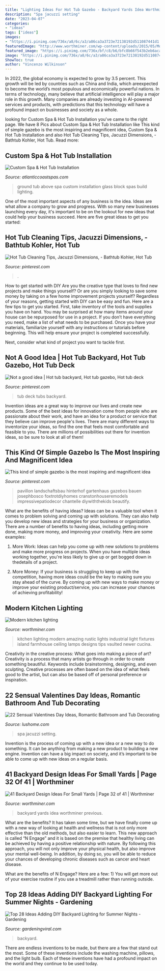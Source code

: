 ```yaml
---
title: "Lighting Ideas For Hot Tub Gazebo - Backyard Yards Idea Worthminer Previous"
description: "Spa jacuzzi setting"
date: "2023-04-07"
categories:
- "ideas"
tags: ["ideas"]
images:
- "https://i.pinimg.com/736x/a8/6c/a3/a86ca3a3723e72138192d511087441d1.jpg"
featuredImage: "http://www.worthminer.com/wp-content/uploads/2015/05/Modern-kitchen-lighting.jpg"
featured_image: "https://i.pinimg.com/736x/bf/c8/b6/bfc8b66f543b2eb6aca788f4cd09ef97--hot-tubs-good-ideas.jpg"
image: "https://i.pinimg.com/736x/a8/6c/a3/a86ca3a3723e72138192d511087441d1.jpg"
ShowToc: true
author: "Vincenzo Wilkinson"
---
```



In 2022, the global economy is expected to grow by 3.5 percent. This growth will be led by countries such as China and India, which areexpected to become the world’s most populous and economically powerful nations. In terms of technology, many believe that artificial intelligence will play a major role in this growth. Many companies are already investing in AI-powered services and products, with predictions that this technology will have a profound impact on businesses and society as a whole.

	

		
looking for Custom Spa &amp; Hot Tub Installation you've came to the right page. We have 8 Pics about Custom Spa &amp; Hot Tub Installation like This kind of simple gazebo is the most inspiring and magnificent idea, Custom Spa &amp; Hot Tub Installation and also Hot Tub Cleaning Tips, Jacuzzi Dimensions, - Bathtub Kohler, Hot Tub. Read more:
		
    
## Custom Spa &amp; Hot Tub Installation

<img loading=lazy src="https://atlanticcoastspas.com/wp-content/uploads/2011/08/In-ground-spa-glass-block-and-fiberoptics.jpg" onerror="this.onerror=null;this.src='https://tse4.mm.bing.net/th?id=OIP.dIf4RmmYkGBz3MyUfgyYdgHaD3&amp;pid=15.1';" alt="Custom Spa &amp; Hot Tub Installation">

_Source: atlanticcoastspas.com_

>ground tub above spa custom installation glass block spas build lighting. 

	

One of the most important aspects of any business is the idea. Ideas are what allow a company to grow and progress. With so many new businesses launching every day, it's important to be on the lookout for new ideas that could help your business succeed. Here are five great ideas to get you started: 

    
## Hot Tub Cleaning Tips, Jacuzzi Dimensions, - Bathtub Kohler, Hot Tub

<img loading=lazy src="https://i.pinimg.com/736x/4d/2f/dd/4d2fdd38e79a0ad377891695d03aa1c9.jpg" onerror="this.onerror=null;this.src='https://tse1.mm.bing.net/th?id=OIP.WviS6pBCBU9DyEq_5U8OAAHaHa&amp;pid=15.1';" alt="Hot Tub Cleaning Tips, Jacuzzi Dimensions, - Bathtub Kohler, Hot Tub">

_Source: pinterest.com_

>. 

	

How to get started with DIY
Are you the creative type that loves to find new projects and make things yourself? Or are you simply looking to save some money by taking on a few home improvement projects yourself? Regardless of your reasons, getting started with DIY can be easy and fun. Here are a few tips to get you started.
First, take inventory of the tools and supplies you have on hand. You may be surprised at how many items around your house can be repurposed for use in a project. If you don’t have everything you need, make a list of what needs to be purchased. Once you have your materials, familiarize yourself with any instructions or tutorials before beginning. This will help ensure your project is completed successfully.

Next, consider what kind of project you want to tackle first.

    
## Not A Good Idea | Hot Tub Backyard, Hot Tub Gazebo, Hot Tub Deck

<img loading=lazy src="https://i.pinimg.com/736x/bf/c8/b6/bfc8b66f543b2eb6aca788f4cd09ef97--hot-tubs-good-ideas.jpg" onerror="this.onerror=null;this.src='https://tse4.mm.bing.net/th?id=OIP._DljL-ZxzjjRb3uA4j77TAHaJ3&amp;pid=15.1';" alt="Not a good idea | Hot tub backyard, Hot tub gazebo, Hot tub deck">

_Source: pinterest.com_

>tub deck tubs backyard. 

	

Invention ideas are a great way to improve our lives and create new products. Some of the best ideas for innovation come from people who are passionate about their work, and have an idea for a product or service that they believe can improve people's lives. There are many different ways to inventorize your ideas, so find the one that feels most comfortable and feasible to you. There are millions of possibilities out there for invention ideas, so be sure to look at all of them!

    
## This Kind Of Simple Gazebo Is The Most Inspiring And Magnificent Idea

<img loading=lazy src="https://i.pinimg.com/736x/a8/6c/a3/a86ca3a3723e72138192d511087441d1.jpg" onerror="this.onerror=null;this.src='https://tse1.mm.bing.net/th?id=OIP.iiWimB2nxYTrW2UMsHSbHAHaNJ&amp;pid=15.1';" alt="This kind of simple gazebo is the most inspiring and magnificent idea">

_Source: pinterest.com_

>pavillon landschaftsbau hinterhof gartenhaus gazebos bauen josephbosco foxtrotdiyhomes cranstonhouseremodels impressivepatiodecor chantelle diywiththekids beautify. 

	

What are the benefits of having ideas?
Ideas can be a valuable tool when it comes to problem solving and coming up with solutions. They can also help you develop new ideas and strategies for your business or organization. There are a number of benefits to having ideas, including getting more done, making more money, and improving your creativity. Here are some examples:
1. More Work: Ideas can help you come up with new solutions to problems and make more progress on projects. When you have multiple ideas working together, you're less likely to give up or get bogged down in thedetails of a project.

2. More Money: If your business is struggling to keep up with the competition, having more ideas could be the key to making sure you stay ahead of the curve. By coming up with new ways to make money or improve your existing product/service, you can increase your chances of achieving profitability!

    
## Modern Kitchen Lighting

<img loading=lazy src="http://www.worthminer.com/wp-content/uploads/2015/05/Modern-kitchen-lighting.jpg" onerror="this.onerror=null;this.src='https://tse4.mm.bing.net/th?id=OIP.a_Bz6LOtDy9YGVteJHUCgAHaLH&amp;pid=15.1';" alt="Modern kitchen lighting">

_Source: worthminer.com_

>kitchen lighting modern amazing rustic lights industrial light fixtures island farmhouse ceiling lamps designs tips vaulted newer cucina. 

	

Creativity in the creative process: What goes into making a piece of art?
Creativity is a process that many artists go through in order to create something beautiful. Keywords include brainstorming, designing, and even sculpting. Creative processes are often based on the idea of what feels good to the artist, but can also be based off of personal preference or inspiration.

    
## 22 Sensual Valentines Day Ideas, Romantic Bathroom And Tub Decorating

<img loading=lazy src="https://www.lushome.com/wp-content/uploads/2016/02/romantic-valentines-day-ideas-bathtubs-18.jpg" onerror="this.onerror=null;this.src='https://tse2.mm.bing.net/th?id=OIP.nwNuoVJStXn7DTiJkby2KgHaES&amp;pid=15.1';" alt="22 Sensual Valentines Day Ideas, Romantic Bathroom and Tub Decorating">

_Source: lushome.com_

>spa jacuzzi setting. 

	

Invention is the process of coming up with a new idea or a new way to do something. It can be anything from making a new product to building a new engine. Invention can have a big impact on society, and it’s important to be able to come up with new ideas on a regular basis.

    
## 41 Backyard Design Ideas For Small Yards | Page 32 Of 41 | Worthminer

<img loading=lazy src="https://worthminer.com/wp-content/uploads/2015/06/Small-Backyard-Ideas-32.jpg" onerror="this.onerror=null;this.src='https://tse3.mm.bing.net/th?id=OIP.VHSD7Dk5OKh_nS-iSzE3XAHaKx&amp;pid=15.1';" alt="41 Backyard Design Ideas For Small Yards | Page 32 of 41 | Worthminer">

_Source: worthminer.com_

>backyard yards idea worthminer previous. 

	

What are the benefits?
It has taken some time, but we have finally come up with a new way of looking at health and wellness that is not only more effective than the old methods, but also easier to learn. This new approach is called “N Engage” and it is based on the premise that healthy living can be achieved by having a positive relationship with nature.
By following this approach, you will not only improve your physical health, but also improve your mental well-being. In addition, by doing so, you will be able to reduce your chances of developing chronic diseases such as cancer and heart disease.

What are the benefits of N Engage? Here are a few: 
        1) You will get more out of your exercise routine if you use a treadmill rather than running outside.

    
## Top 28 Ideas Adding DIY Backyard Lighting For Summer Nights - Gardening

<img loading=lazy src="https://gardeningviral.com/wp-content/uploads/2017/06/diy-outdoor-lighting-4.jpg" onerror="this.onerror=null;this.src='https://tse4.mm.bing.net/th?id=OIP.gRCcVovLBBKkUi8BcP1y6wHaLH&amp;pid=15.1';" alt="Top 28 Ideas Adding DIY Backyard Lighting for Summer Nights - Gardening">

_Source: gardeningviral.com_

>backyard. 

	

There are endless inventions to be made, but there are a few that stand out the most. Some of these inventions include the washing machine, pillows, and the light bulb. Each of these inventions have had a profound impact on the world and they continue to be used today.

